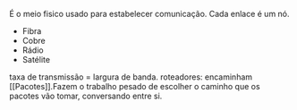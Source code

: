 É o meio fisico usado para estabelecer comunicação. Cada enlace é um nó.
 * Fibra
 * Cobre
 * Rádio
 * Satélite

 taxa de transmissão = largura de banda.
roteadores: encaminham [[Pacotes]].Fazem o trabalho pesado de escolher o caminho que os pacotes vão tomar, conversando entre si.

